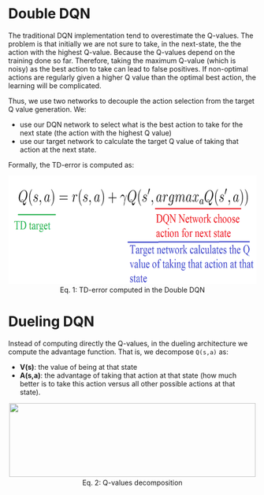 # Double DQN

The traditional DQN implementation tend to overestimate the Q-values.
The problem is that initially we are not sure to take, in  the next-state, the the action with the highest Q-value.
Because the Q-values depend on the training done so far.
Therefore, taking the maximum Q-value (which is noisy) as the best action to take can lead to false positives. 
If non-optimal actions are regularly given a higher Q value than the optimal best action, the learning will be complicated.

Thus, we use two networks to decouple the action selection from the target Q value generation. 
We:
- use our DQN network to select what is the best action to take for the next state (the action with the highest Q value)
- use our target network to calculate the target Q value of taking that action at the next state.

Formally, the TD-error is computed as:
<p align="center">
    <img src="./figures/double_dqn.png" width="900px" height="220px"/>
    <br />
    <a name="eq-deep_q_learning_update"> Eq. 1: TD-error computed in the Double DQN</a>
</p>

# Dueling DQN
Instead of computing directly the Q-values, in the dueling architecture we compute the advantage function.
That is, we decompose `Q(s,a)` as:
- **V(s)**: the value of being at that state
- **A(s,a)**: the advantage of taking that action at that state (how much better is to take this action versus all other possible actions at that state).

<p align="center">
    <img src="./figures/q_values-decomposition" width="500px" height="150px"/>
    <br />
    <a name="eq-deep_q_learning_update"> Eq. 2: Q-values decomposition</a>
</p>

